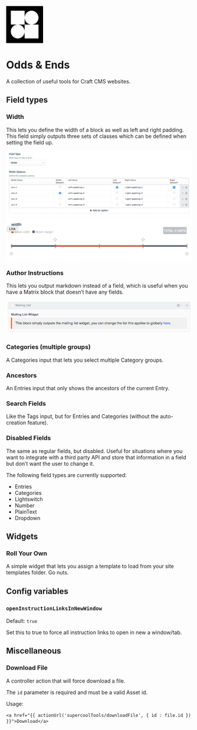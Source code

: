 <img src="src/icon.svg" width="100">

# Odds & Ends

A collection of useful tools for Craft CMS websites.

## Field types

### Width
This lets you define the width of a block as well as left and right padding. This field simply outputs three sets of classes which can be defined when setting the field up.

![Width Field Settings](docs/assets/width-settings.png)
![Width Field](docs/assets/width-field.png)

### Author Instructions
This lets you output markdown instead of a field, which is useful when you have a Matrix block that doesn’t have any fields.

![Author Instructions Example](docs/assets/author-instructions-example.png)

### Categories (multiple groups)
A Categories input that lets you select multiple Category groups.

### Ancestors
An Entries input that only shows the ancestors of the current Entry.

### Search Fields
Like the Tags input, but for Entries and Categories (without the auto-creation feature).

### Disabled Fields
The same as regular fields, but disabled. Useful for situations where you want to integrate with a third party API and store that information in a field but don’t want the user to change it.

The following field types are currently supported:

- Entries
- Categories
- Lightswitch
- Number
- PlainText
- Dropdown


## Widgets

### Roll Your Own
A simple widget that lets you assign a template to load from your site templates folder. Go nuts.


## Config variables


### `openInstructionLinksInNewWindow`

Default: `true`

Set this to true to force all instruction links to open in new a window/tab.

## Miscellaneous

### Download File
A controller action that will force download a file.

The `id` parameter is required and must be a valid Asset id.

Usage:
```
<a href="{{ actionUrl('supercoolTools/downloadFile', { id : file.id }) }}">Download</a>
```
